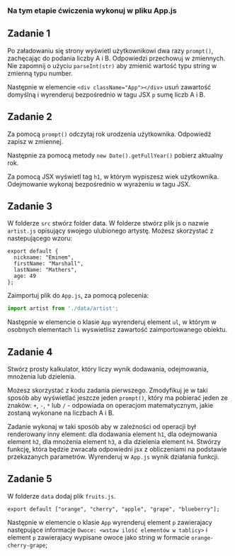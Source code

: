 ### Na tym etapie ćwiczenia wykonuj w pliku App.js

## Zadanie 1

Po załadowaniu się strony wyświetl użytkownikowi dwa razy `prompt()`, zachęcając do podania liczby A i B. Odpowiedzi przechowuj w zmiennych. Nie zapomnij o użyciu `parseInt(str)` aby zmienić wartość typu string w zmienną typu number.

Następnie w elemencie `<div className="App"></div>` usuń zawartość domyślną i wyrenderuj bezpośrednio w tagu JSX `p` sumę liczb A i B.



## Zadanie 2

Za pomocą `prompt()` odczytaj rok urodzenia użytkownika. 
Odpowiedź zapisz w zmiennej.

Następnie za pomocą metody `new Date().getFullYear()` pobierz aktualny rok.

Za pomocą JSX wyświetl tag `h1`, w którym wypiszesz wiek użytkownika. Odejmowanie wykonaj bezpośrednio w wyrażeniu w tagu JSX.



## Zadanie 3

W folderze `src` stwórz folder data. W folderze stwórz plik js o nazwie `artist.js` opisujący swojego ulubionego artystę.
Możesz skorzystać z nastepującego wzoru:

```
export default {
  nickname: "Eminem",
  firstName: "Marshall",
  lastName: "Mathers",
  age: 49
};
```
 Zaimportuj plik do `App.js`, za pomocą polecenia:

```js
import artist from './data/artist';
```

Następnie w elemencie o klasie `App` wyrenderuj element `ul`, w którym w osobnych elementach `li` wyswietlisz zawartość zaimportowanego obiektu. 



## Zadanie 4

Stwórz prosty kalkulator, który liczy wynik dodawania, odejmowania, mnożenia lub dzielenia.

Możesz skorzystać z kodu zadania pierwszego. Zmodyfikuj je w taki sposób aby wyświetlać jeszcze jeden `prompt()`, który ma pobierać jeden ze znaków: `+`, `-`, `*` lub `/` - odpowiada on operacjom matematycznym, jakie zostaną wykonane na liczbach A i B.

Zadanie wykonaj w taki sposób aby w zależności od operacji był renderowany inny element: dla dodawania element `h1`, dla odejmowania element `h2`, dla mnożenia element `h3`, a dla dzielenia element `h4`. 
Stwórzy funkcję, która będzie zwracała odpowiedni jsx z obliczeniami na podstawie przekazanych parametrów. Wyrenderuj w `App.js` wynik działania funkcji.



## Zadanie 5

W folderze `data` dodaj plik `fruits.js`.

```
export default ["orange", "cherry", "apple", "grape", "blueberry"];
```
Następnie w elemencie o klasie `App` wyrenderuj element `p` zawierajacy następujące informacje `Owoce: <wstaw ilość elementów w tablicy>` i element `p` zawierajacy wypisane owoce jako string w formacie `orange-cherry-grape`;

